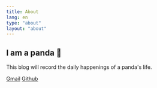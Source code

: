 ```yaml
---
title: About
lang: en
type: "about"
layout: "about"
---
```


## I am a panda 🐼

This blog will record the daily happenings of a panda's life.

[Gmail](mailto:wu.messi.wu@gmail.com)
[Github](https://github.com/moon-jam)

<!--more-->
